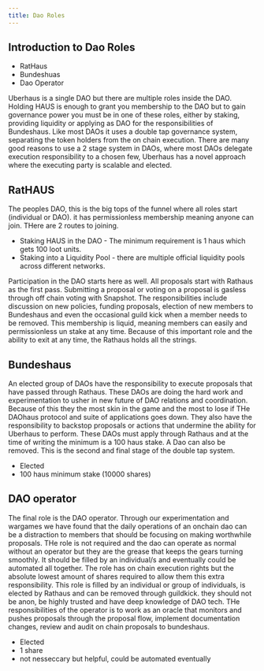 ```yaml
---
title: Dao Roles
---
```


## Introduction to Dao Roles

- RatHaus
- Bundeshuas
- Dao Operator

Uberhaus is a single DAO but there are multiple roles inside the DAO. Holding HAUS is enough to grant you membership to the DAO but to gain governance power you must be in one of these roles, either by staking, providing liquidity or applying as DAO for the responsibilities of Bundeshaus. Like most DAOs it uses a double tap governance system, separating the token holders from the on chain execution. There are many good reasons to use a 2 stage system in DAOs, where most DAOs delegate execution responsibility to a chosen few, Uberhaus has a novel approach where the executing party is scalable and elected.
 
## RatHAUS

The peoples DAO, this is the big tops of the funnel where all roles start (individual or DAO). it has permissionless membership meaning anyone can join. THere are 2 routes to joining.

- Staking HAUS in the DAO - The minimum requirement is 1 haus which gets 100 loot units. 
- Staking into a Liquidity Pool - there are multiple official liquidity pools across different networks.
 
Participation in the DAO starts here as well. All proposals start with Rathaus as the first pass. Submitting a proposal or voting on a proposal is gasless through off chain voting with Snapshot. The responsibilities include discussion on new policies, funding proposals, election of new members to Bundeshaus and even the occasional guild kick when a member needs to be removed. This membership is liquid, meaning members can easily and permissionless un stake at any time. Because of this important role and the ability to exit at any time, the Rathaus holds all the strings.

## Bundeshaus

An elected group of DAOs have the responsibility to execute proposals that have passed through Rathaus. These DAOs are doing the hard work and experimentation to usher in new future of DAO relations and coordination. Because of this they the most skin in the game and the most to lose if THe DAOhaus protocol and suite of applications goes down. They also have the responsibility to backstop proposals or actions that undermine the ability for Uberhaus to perform. These DAOs must apply through Rathaus and at the time of writing the minimum is a 100 haus stake. A Dao can also be removed. This is the second and final stage of the double tap system.

- Elected
- 100 haus minimum stake (10000 shares)

## DAO operator

The final role is the DAO operator. Through our experimentation and wargames we have found that the daily operations of an onchain dao can be a distraction to members that should be focusing on making worthwhile proposals. THe role is not required and the dao can operate as normal without an operator but they are the grease that keeps the gears turning smoothly. It should be filled by an individual/s and eventually could be automated all together. The role has on chain execution rights but the absolute lowest amount of shares required to allow them this extra responsibility. This role is filled by an individual or group of individuals, is elected by Rathaus and can be removed through guildkick. they should not be anon, be highly trusted and have deep knowledge of DAO tech. THe responsibilities of the operator is to work as an oracle that monitors and pushes proposals through the proposal flow, implement documentation changes, review and audit on chain proposals to bundeshaus.

- Elected
- 1 share
- not nesseccary but helpful, could be automated eventually

